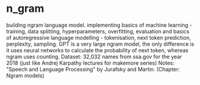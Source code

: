 # n_gram
building ngram language model.
implementing basics of machine learning - training, data splitting, hyperparameters, overfitting, evaluation and basics of autoregressive language modelling - tokenisation, next token prediction, perplexity, sampling.
GPT is a very large ngram model, the only difference is it uses neural networks to calculate the probability of next token, whereas ngram uses counting.
Dataset: 32,032 names from ssa.gov for the year 2018 (just like Andrej Karpathy lectures for makemore series)
Notes: "Speech and Language Processing" by Jurafsky and Martin. (Chapter: Ngram models)
